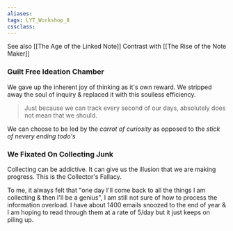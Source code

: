 ```yaml
---
aliases:
tags: LYT_Workshop_8
cssclass:
---
```


See also [[The Age of the Linked Note]]
Contrast with [[The Rise of the Note Maker]]

### Guilt Free Ideation Chamber
We gave up the inherent joy of thinking as it's own reward.
We stripped away the soul of inquiry & replaced it with this soulless efficiency. 

> Just because we can track every second of our days, absolutely does not mean that we should.

We can choose to be led by the *carrot of curiosity* as opposed to the *stick of nevery ending todo's*


### We Fixated On Collecting Junk
Collecting can be addictive. It can give us the illusion that we are making progress. This is the Collector's Fallacy.

To me, it always felt that "one day I'll come back to all the things I am collecting & then I'll be a genius", I am still not sure of how to process the information overload.
I have about 1400 emails snoozed to the end of year & I am hoping to read through them at a rate of 5/day but it just keeps on piling up.

